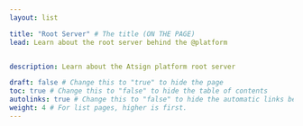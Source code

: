 ```yaml
---
layout: list

title: "Root Server" # The title (ON THE PAGE)
lead: Learn about the root server behind the @platform


description: Learn about the Atsign platform root server

draft: false # Change this to "true" to hide the page
toc: true # Change this to "false" to hide the table of contents
autolinks: true # Change this to "false" to hide the automatic links below your content
weight: 4 # For list pages, higher is first.
---
```

